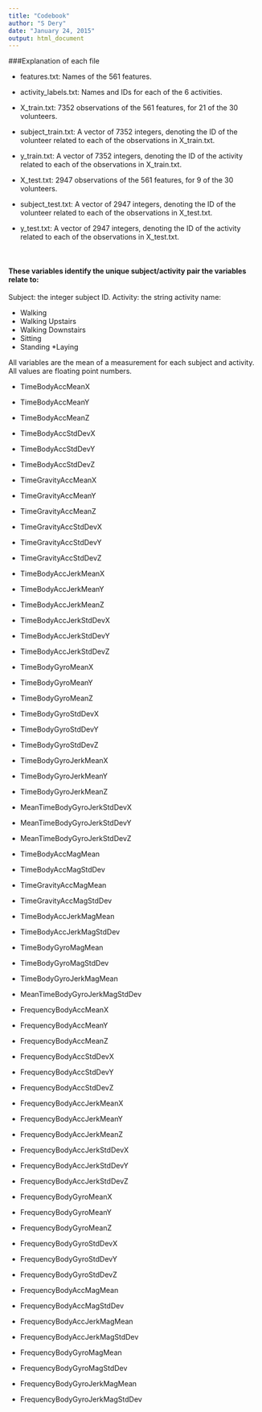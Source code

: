 ```yaml
---
title: "Codebook"
author: "S Dery"
date: "January 24, 2015"
output: html_document
---
```


###Explanation of each file

* features.txt: Names of the 561 features.
* activity_labels.txt: Names and IDs for each of the 6 activities.

* X_train.txt: 7352 observations of the 561 features, for 21 of the 30 volunteers.

* subject_train.txt: A vector of 7352 integers, denoting the ID of the volunteer related to each of the observations in X_train.txt.

* y_train.txt: A vector of 7352 integers, denoting the ID of the activity related to each of the observations in X_train.txt.

* X_test.txt: 2947 observations of the 561 features, for 9 of the 30 volunteers.

* subject_test.txt: A vector of 2947 integers, denoting the ID of the volunteer related to each of the observations in X_test.txt.

* y_test.txt: A vector of 2947 integers, denoting the ID of the activity related to each of the observations in X_test.txt.

<br>

#### These variables identify the unique subject/activity pair the variables relate to:

Subject: the integer subject ID.
Activity: the string activity name:
* Walking
* Walking Upstairs
* Walking Downstairs
* Sitting
* Standing
*Laying

All variables are the mean of a measurement for each subject and activity. All values are floating point numbers.


* TimeBodyAccMeanX
* TimeBodyAccMeanY
* TimeBodyAccMeanZ

* TimeBodyAccStdDevX
* TimeBodyAccStdDevY
* TimeBodyAccStdDevZ

* TimeGravityAccMeanX
* TimeGravityAccMeanY
* TimeGravityAccMeanZ

* TimeGravityAccStdDevX
* TimeGravityAccStdDevY
* TimeGravityAccStdDevZ

* TimeBodyAccJerkMeanX
* TimeBodyAccJerkMeanY
* TimeBodyAccJerkMeanZ

* TimeBodyAccJerkStdDevX
* TimeBodyAccJerkStdDevY
* TimeBodyAccJerkStdDevZ

* TimeBodyGyroMeanX
* TimeBodyGyroMeanY
* TimeBodyGyroMeanZ

* TimeBodyGyroStdDevX
* TimeBodyGyroStdDevY
* TimeBodyGyroStdDevZ

* TimeBodyGyroJerkMeanX
* TimeBodyGyroJerkMeanY
* TimeBodyGyroJerkMeanZ

* MeanTimeBodyGyroJerkStdDevX
* MeanTimeBodyGyroJerkStdDevY
* MeanTimeBodyGyroJerkStdDevZ

* TimeBodyAccMagMean

* TimeBodyAccMagStdDev

* TimeGravityAccMagMean

* TimeGravityAccMagStdDev

* TimeBodyAccJerkMagMean

* TimeBodyAccJerkMagStdDev

* TimeBodyGyroMagMean

* TimeBodyGyroMagStdDev

* TimeBodyGyroJerkMagMean

* MeanTimeBodyGyroJerkMagStdDev

* FrequencyBodyAccMeanX
* FrequencyBodyAccMeanY
* FrequencyBodyAccMeanZ

* FrequencyBodyAccStdDevX
* FrequencyBodyAccStdDevY
* FrequencyBodyAccStdDevZ

* FrequencyBodyAccJerkMeanX
* FrequencyBodyAccJerkMeanY
* FrequencyBodyAccJerkMeanZ

* FrequencyBodyAccJerkStdDevX
* FrequencyBodyAccJerkStdDevY
* FrequencyBodyAccJerkStdDevZ

* FrequencyBodyGyroMeanX
* FrequencyBodyGyroMeanY
* FrequencyBodyGyroMeanZ

* FrequencyBodyGyroStdDevX
* FrequencyBodyGyroStdDevY
* FrequencyBodyGyroStdDevZ

* FrequencyBodyAccMagMean

* FrequencyBodyAccMagStdDev

* FrequencyBodyAccJerkMagMean

* FrequencyBodyAccJerkMagStdDev

* FrequencyBodyGyroMagMean

* FrequencyBodyGyroMagStdDev

* FrequencyBodyGyroJerkMagMean

* FrequencyBodyGyroJerkMagStdDev
